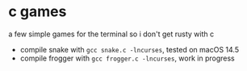 # c games

a few simple games for the terminal so i don't get rusty with c

- compile snake with `gcc snake.c -lncurses`, tested on macOS 14.5
- compile frogger with `gcc frogger.c -lncurses`, work in progress
